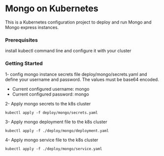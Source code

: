 # Mongo on Kubernetes 
This is a Kubernetes configuration project to deploy and run Mongo and Mongo express instances.

### Prerequisites 
install kubectl command line and configure it with your cluster

### Getting Started

1- config mongo instance secrets file deploy/mongo/secrets.yaml and define your username and password. 
The values must be base64 encoded.
* Current configured username: mongo
* Current configured password: mongo

2- Apply mongo secrets to the k8s cluster
```
kubectl apply -f deploy/mongo/secrets.yaml
```

3- Apply mongo deployment file to the k8s cluster
```
kubectl apply -f ./deploy/mongo/deployment.yaml
```

4- Apply mongo service file to the k8s cluster
```
kubectl apply -f ./deploy/mongo/service.yaml
```
